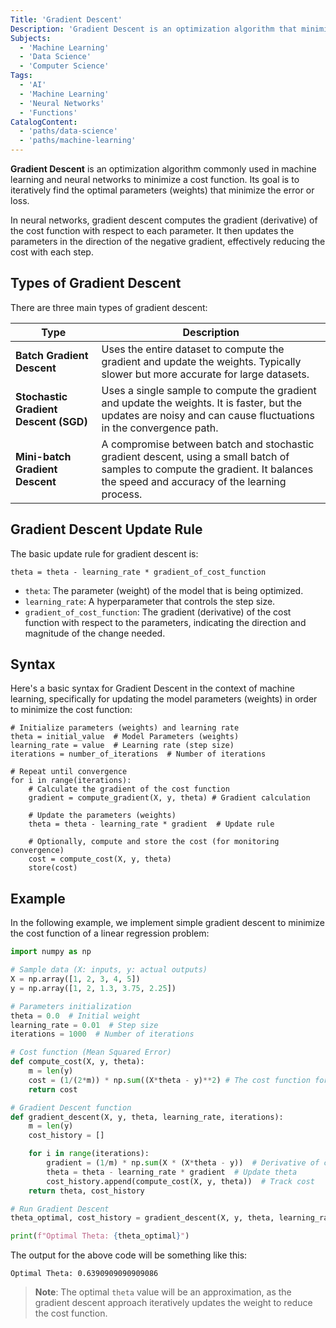```yaml
---
Title: 'Gradient Descent'
Description: 'Gradient Descent is an optimization algorithm that minimizes a cost function by iteratively moving towards its minimum using the function's gradient.'
Subjects:
  - 'Machine Learning'
  - 'Data Science'
  - 'Computer Science'
Tags:
  - 'AI'
  - 'Machine Learning'
  - 'Neural Networks'
  - 'Functions'
CatalogContent:
  - 'paths/data-science'
  - 'paths/machine-learning'
---
```


**Gradient Descent** is an optimization algorithm commonly used in machine learning and neural networks to minimize a cost function. Its goal is to iteratively find the optimal parameters (weights) that minimize the error or loss.

In neural networks, gradient descent computes the gradient (derivative) of the cost function with respect to each parameter. It then updates the parameters in the direction of the negative gradient, effectively reducing the cost with each step.

## Types of Gradient Descent

There are three main types of gradient descent:

| Type                                  | Description                                                                                                                                                                     |
| ------------------------------------- | ------------------------------------------------------------------------------------------------------------------------------------------------------------------------------- |
| **Batch Gradient Descent**            | Uses the entire dataset to compute the gradient and update the weights. Typically slower but more accurate for large datasets.                                                  |
| **Stochastic Gradient Descent (SGD)** | Uses a single sample to compute the gradient and update the weights. It is faster, but the updates are noisy and can cause fluctuations in the convergence path.                |
| **Mini-batch Gradient Descent**       | A compromise between batch and stochastic gradient descent, using a small batch of samples to compute the gradient. It balances the speed and accuracy of the learning process. |

## Gradient Descent Update Rule

The basic update rule for gradient descent is:

```pseudo
theta = theta - learning_rate * gradient_of_cost_function
```

- `theta`: The parameter (weight) of the model that is being optimized.
- `learning_rate`: A hyperparameter that controls the step size.
- `gradient_of_cost_function`: The gradient (derivative) of the cost function with respect to the parameters, indicating the direction and magnitude of the change needed.

## Syntax

Here's a basic syntax for Gradient Descent in the context of machine learning, specifically for updating the model parameters (weights) in order to minimize the cost function:

```pseudo
# Initialize parameters (weights) and learning rate
theta = initial_value  # Model Parameters (weights)
learning_rate = value  # Learning rate (step size)
iterations = number_of_iterations  # Number of iterations

# Repeat until convergence
for i in range(iterations):
    # Calculate the gradient of the cost function
    gradient = compute_gradient(X, y, theta) # Gradient calculation

    # Update the parameters (weights)
    theta = theta - learning_rate * gradient  # Update rule

    # Optionally, compute and store the cost (for monitoring convergence)
    cost = compute_cost(X, y, theta)
    store(cost)
```

## Example

In the following example, we implement simple gradient descent to minimize the cost function of a linear regression problem:

```py
import numpy as np

# Sample data (X: inputs, y: actual outputs)
X = np.array([1, 2, 3, 4, 5])
y = np.array([1, 2, 1.3, 3.75, 2.25])

# Parameters initialization
theta = 0.0  # Initial weight
learning_rate = 0.01  # Step size
iterations = 1000  # Number of iterations

# Cost function (Mean Squared Error)
def compute_cost(X, y, theta):
    m = len(y)
    cost = (1/(2*m)) * np.sum((X*theta - y)**2) # The cost function for linear regression
    return cost

# Gradient Descent function
def gradient_descent(X, y, theta, learning_rate, iterations):
    m = len(y)
    cost_history = []

    for i in range(iterations):
        gradient = (1/m) * np.sum(X * (X*theta - y))  # Derivative of cost function
        theta = theta - learning_rate * gradient  # Update theta
        cost_history.append(compute_cost(X, y, theta))  # Track cost
    return theta, cost_history

# Run Gradient Descent
theta_optimal, cost_history = gradient_descent(X, y, theta, learning_rate, iterations)

print(f"Optimal Theta: {theta_optimal}")
```

The output for the above code will be something like this:

```shell
Optimal Theta: 0.6390909090909086
```

> **Note**: The optimal `theta` value will be an approximation, as the gradient descent approach iteratively updates the weight to reduce the cost function.

